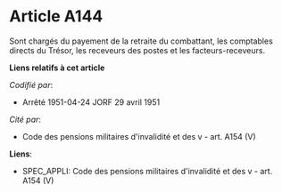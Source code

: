 # Article A144

Sont chargés du payement de la retraite du combattant, les comptables directs du Trésor, les receveurs des postes et les
facteurs-receveurs.

**Liens relatifs à cet article**

_Codifié par_:

  - Arrêté 1951-04-24 JORF 29 avril 1951

_Cité par_:

  - Code des pensions militaires d'invalidité et des v - art. A154 (V)

**Liens**:

  - SPEC_APPLI: Code des pensions militaires d'invalidité et des v - art. A154 (V)
